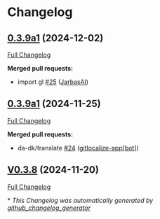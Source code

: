 # Changelog

## [0.3.9a1](https://github.com/OpenVoiceOS/ovos-skill-days-in-history/tree/0.3.9a1) (2024-12-02)

[Full Changelog](https://github.com/OpenVoiceOS/ovos-skill-days-in-history/compare/0.3.9a1...0.3.9a1)

**Merged pull requests:**

- import gl [\#25](https://github.com/OpenVoiceOS/ovos-skill-days-in-history/pull/25) ([JarbasAl](https://github.com/JarbasAl))

## [0.3.9a1](https://github.com/OpenVoiceOS/ovos-skill-days-in-history/tree/0.3.9a1) (2024-11-25)

[Full Changelog](https://github.com/OpenVoiceOS/ovos-skill-days-in-history/compare/V0.3.8...0.3.9a1)

**Merged pull requests:**

- da-dk/translate [\#24](https://github.com/OpenVoiceOS/ovos-skill-days-in-history/pull/24) ([gitlocalize-app[bot]](https://github.com/apps/gitlocalize-app))

## [V0.3.8](https://github.com/OpenVoiceOS/ovos-skill-days-in-history/tree/V0.3.8) (2024-11-20)

[Full Changelog](https://github.com/OpenVoiceOS/ovos-skill-days-in-history/compare/0.3.8...V0.3.8)



\* *This Changelog was automatically generated by [github_changelog_generator](https://github.com/github-changelog-generator/github-changelog-generator)*
